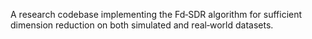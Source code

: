 A research codebase implementing the Fd‑SDR algorithm for sufficient dimension reduction on both simulated and real‑world datasets.
